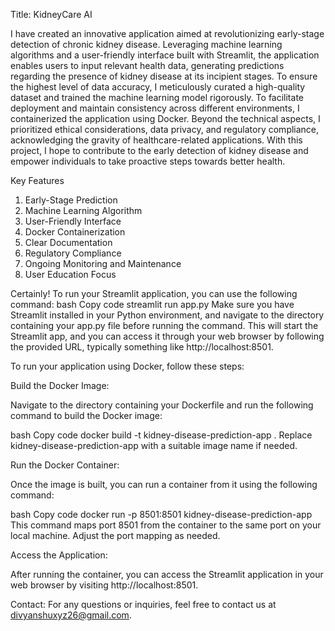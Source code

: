Title: KidneyCare AI

I have created an innovative application aimed at revolutionizing early-stage detection of chronic kidney disease. Leveraging machine learning algorithms and a user-friendly interface built with Streamlit, the application enables users to input relevant health data, generating predictions regarding the presence of kidney disease at its incipient stages. To ensure the highest level of data accuracy, I meticulously curated a high-quality dataset and trained the machine learning model rigorously. To facilitate deployment and maintain consistency across different environments, I containerized the application using Docker. Beyond the technical aspects, I prioritized ethical considerations, data privacy, and regulatory compliance, acknowledging the gravity of healthcare-related applications. With this project, I hope to contribute to the early detection of kidney disease and empower individuals to take proactive steps towards better health.

Key Features
1. Early-Stage Prediction
2. Machine Learning Algorithm
3. User-Friendly Interface
4. Docker Containerization
5. Clear Documentation
6. Regulatory Compliance
7. Ongoing Monitoring and Maintenance
8. User Education Focus

Certainly! To run your Streamlit application, you can use the following command:
bash
Copy code
streamlit run app.py
Make sure you have Streamlit installed in your Python environment, and navigate to the directory containing your app.py file before running the command. This will start the Streamlit app, and you can access it through your web browser by following the provided URL, typically something like http://localhost:8501.

To run your application using Docker, follow these steps:

Build the Docker Image:

Navigate to the directory containing your Dockerfile and run the following command to build the Docker image:

bash
Copy code
docker build -t kidney-disease-prediction-app .
Replace kidney-disease-prediction-app with a suitable image name if needed.

Run the Docker Container:

Once the image is built, you can run a container from it using the following command:

bash
Copy code
docker run -p 8501:8501 kidney-disease-prediction-app
This command maps port 8501 from the container to the same port on your local machine. Adjust the port mapping as needed.

Access the Application:

After running the container, you can access the Streamlit application in your web browser by visiting http://localhost:8501.



Contact: For any questions or inquiries, feel free to contact us at divyanshuxyz26@gmail.com.
